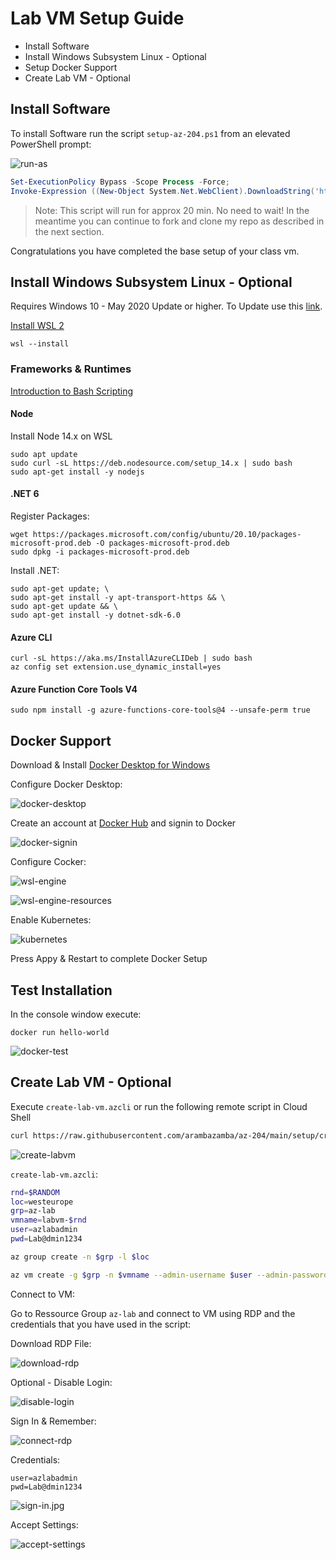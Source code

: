 # Lab VM Setup Guide

- Install Software
- Install Windows Subsystem Linux - Optional
- Setup Docker Support
- Create Lab VM - Optional

## Install Software

To install Software run the script `setup-az-204.ps1` from an elevated PowerShell prompt:

![run-as](_images/run-as.jpg)

```powershell
Set-ExecutionPolicy Bypass -Scope Process -Force;
Invoke-Expression ((New-Object System.Net.WebClient).DownloadString('https://raw.githubusercontent.com/arambazamba/az-204/main/setup/setup-az-204.ps1'))
```

> Note: This script will run for approx 20 min. No need to wait! In the meantime you can continue to fork and clone my repo as described in the next section.

Congratulations you have completed the base setup of your class vm.

## Install Windows Subsystem Linux - Optional

Requires Windows 10 - May 2020 Update or higher. To Update use this [link](https://www.microsoft.com/de-de/software-download/windows10).

[Install WSL 2](https://docs.microsoft.com/en-us/windows/wsl/install)

```
wsl --install
```

### Frameworks & Runtimes

[Introduction to Bash Scripting](https://www.taniarascia.com/how-to-create-and-use-bash-scripts/)

#### Node

Install Node 14.x on WSL

```
sudo apt update
sudo curl -sL https://deb.nodesource.com/setup_14.x | sudo bash
sudo apt-get install -y nodejs
```

#### .NET 6 

Register Packages:

```
wget https://packages.microsoft.com/config/ubuntu/20.10/packages-microsoft-prod.deb -O packages-microsoft-prod.deb
sudo dpkg -i packages-microsoft-prod.deb
```
Install .NET:

```
sudo apt-get update; \
sudo apt-get install -y apt-transport-https && \
sudo apt-get update && \
sudo apt-get install -y dotnet-sdk-6.0
```

#### Azure CLI

```
curl -sL https://aka.ms/InstallAzureCLIDeb | sudo bash
az config set extension.use_dynamic_install=yes
```

#### Azure Function Core Tools V4

```
sudo npm install -g azure-functions-core-tools@4 --unsafe-perm true
```

## Docker Support

Download & Install [Docker Desktop for Windows](https://desktop.docker.com/win/main/amd64/Docker%20Desktop%20Installer.exe?utm_source=docker&utm_medium=webreferral&utm_campaign=dd-smartbutton&utm_location=header)

Configure Docker Desktop:

![docker-desktop](_images/docker-desktop.png)

Create an account at [Docker Hub](https://hub.docker.com/) and signin to Docker

![docker-signin](_images/docker-signin.png)

Configure Cocker:

![wsl-engine](_images/wsl-engine.png)

![wsl-engine-resources](_images/wsl-engine-resources.png)

Enable Kubernetes:

![kubernetes](_images/kubernetes.png)

Press Appy & Restart to complete Docker Setup

## Test Installation

In the console window execute:

```
docker run hello-world
```

![docker-test](_images/docker-test.png)

## Create Lab VM - Optional

Execute `create-lab-vm.azcli` or run the following remote script in Cloud Shell

```bash
curl https://raw.githubusercontent.com/arambazamba/az-204/main/setup/create-lab-vm.azcli | bash
```

![create-labvm](_images/create-lab-vm.jpg)

`create-lab-vm.azcli`:

```bash
rnd=$RANDOM
loc=westeurope
grp=az-lab
vmname=labvm-$rnd
user=azlabadmin
pwd=Lab@dmin1234

az group create -n $grp -l $loc

az vm create -g $grp -n $vmname --admin-username $user --admin-password $pwd --image MicrosoftWindowsDesktop:Windows-10:win10-21h2-pro-g2:latest --size Standard_E2s_v3 --public-ip-sku Standard
```

Connect to VM:

Go to Ressource Group `az-lab` and connect to VM using RDP and the credentials that you have used in the script:

Download RDP File:

![download-rdp](_images/download-rdp.jpg)

Optional - Disable Login:

![disable-login](_images/disable-login.jpg)

Sign In & Remember:

![connect-rdp](_images/trust-vm.jpg)

Credentials:

```
user=azlabadmin
pwd=Lab@dmin1234
```

![sign-in.jpg](_images/sign-in.jpg)

Accept Settings:

![accept-settings](_images/accept-settings.jpg)